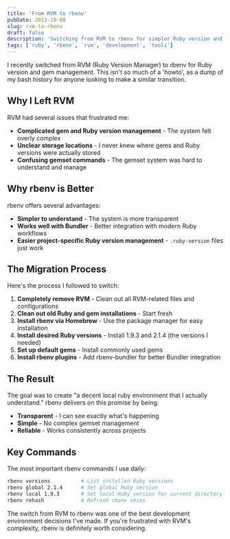 ```yaml
---
title: 'From RVM to rbenv'
pubDate: 2013-10-08
slug: rvm-to-rbenv
draft: false
description: 'Switching from RVM to rbenv for simpler Ruby version and gem management'
tags: ['ruby', 'rbenv', 'rvm', 'development', 'tools']
---
```


I recently switched from RVM (Ruby Version Manager) to rbenv for Ruby version and gem management. This isn't so much of a 'howto', as a dump of my bash history for anyone looking to make a similar transition.

## Why I Left RVM

RVM had several issues that frustrated me:

- **Complicated gem and Ruby version management** - The system felt overly complex
- **Unclear storage locations** - I never knew where gems and Ruby versions were actually stored
- **Confusing gemset commands** - The gemset system was hard to understand and manage

## Why rbenv is Better

rbenv offers several advantages:

- **Simpler to understand** - The system is more transparent
- **Works well with Bundler** - Better integration with modern Ruby workflows
- **Easier project-specific Ruby version management** - `.ruby-version` files just work

## The Migration Process

Here's the process I followed to switch:

1. **Completely remove RVM** - Clean out all RVM-related files and configurations
2. **Clean out old Ruby and gem installations** - Start fresh
3. **Install rbenv via Homebrew** - Use the package manager for easy installation
4. **Install desired Ruby versions** - Install 1.9.3 and 2.1.4 (the versions I needed)
5. **Set up default gems** - Install commonly used gems
6. **Install rbenv plugins** - Add rbenv-bundler for better Bundler integration

## The Result

The goal was to create "a decent local ruby environment that I actually understand." rbenv delivers on this promise by being:

- **Transparent** - I can see exactly what's happening
- **Simple** - No complex gemset management
- **Reliable** - Works consistently across projects

## Key Commands

The most important rbenv commands I use daily:

```bash
rbenv versions          # List installed Ruby versions
rbenv global 2.1.4      # Set global Ruby version
rbenv local 1.9.3       # Set local Ruby version for current directory
rbenv rehash            # Refresh rbenv shims
```

The switch from RVM to rbenv was one of the best development environment decisions I've made. If you're frustrated with RVM's complexity, rbenv is definitely worth considering.